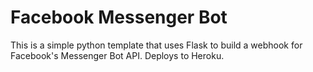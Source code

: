 # Facebook Messenger Bot
This is a simple python template that uses Flask to build a webhook for Facebook's Messenger Bot API.
Deploys to Heroku.
